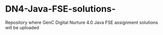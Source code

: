 # DN4-Java-FSE-solutions-
Repository where GenC Digital Nurture 4.0 Java FSE assignment solutions will be uploaded
